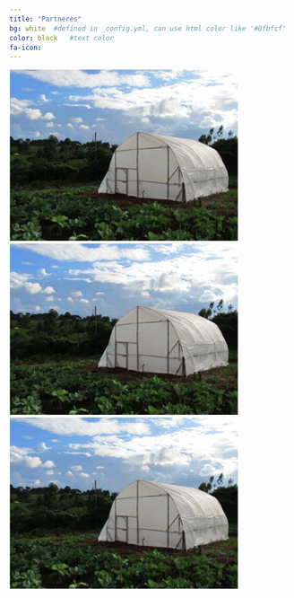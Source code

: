```yaml
---
title: "Partneres"
bg: white  #defined in _config.yml, can use html color like '#0fbfcf'
color: black   #text color
fa-icon: 
---
```


<aside> <div class="image"><div class="image"><img src="https://raw.githubusercontent.com/grogreenhouses/grogreenhouses.github.io/master/img/greenhouse2.jpeg" alt="Greenhouse"/></div> </aside>
<aside> <div class="image"><div class="image"><img src="https://raw.githubusercontent.com/grogreenhouses/grogreenhouses.github.io/master/img/greenhouse2.jpeg" alt="Greenhouse"/></div> </aside>
<aside> <div class="image"><div class="image"><img src="https://raw.githubusercontent.com/grogreenhouses/grogreenhouses.github.io/master/img/greenhouse2.jpeg" alt="Greenhouse"/></div> </aside>